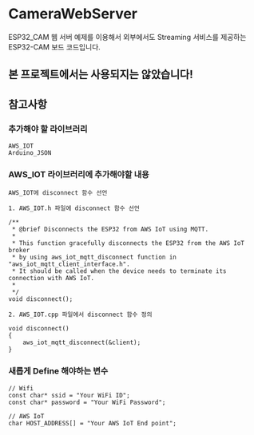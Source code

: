 # CameraWebServer
ESP32_CAM 웹 서버 예제를 이용해서 외부에서도 Streaming 서비스를 제공하는 ESP32-CAM 보드 코드입니다.


## 본 프로젝트에서는 사용되지는 않았습니다!

## 참고사항

### 추가해야 할 라이브러리
```
AWS_IOT
Arduino_JSON
```

### AWS_IOT 라이브러리에 추가해야할 내용
```
AWS_IOT에 disconnect 함수 선언

1. AWS_IOT.h 파일에 disconnect 함수 선언

/**
 * @brief Disconnects the ESP32 from AWS IoT using MQTT.
 * 
 * This function gracefully disconnects the ESP32 from the AWS IoT broker
 * by using aws_iot_mqtt_disconnect function in "aws_iot_mqtt_client_interface.h". 
 * It should be called when the device needs to terminate its connection with AWS IoT.
 * 
 */
void disconnect();

2. AWS_IOT.cpp 파일에서 disconnect 함수 정의

void disconnect()
{
    aws_iot_mqtt_disconnect(&client);
}

```

### 새롭게 Define 해야하는 변수
```
// Wifi
const char* ssid = "Your WiFi ID";
const char* password = "Your WiFi Password";

// AWS IoT
char HOST_ADDRESS[] = "Your AWS IoT End point";
```




